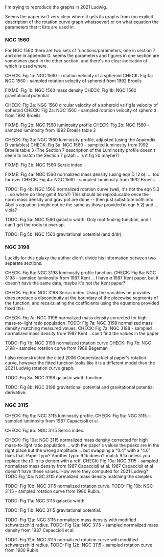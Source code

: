 I'm trying to reproduce the graphs in 2021 Ludwig. 

Seems the paper isn't very clear where it gets its graphs from (no explicit description of the rotation curve graph whatsoever) or on what equation the parameters that it lists are used in.


### NGC 1560 ###

For NGC 1560 there are two sets of functions/parameters, one in section 7 and one in appendix D.  seems the parameters and figures in one section are sometimes used in the other section, and there's no clear indication of which is used where.

CHECK:	Fig 1a: NGC 1560 - rotation velocity of a spheroid
CHECK:	Fig 1a: NGC 1560 - sampled rotation velocity of spheroid from 1992 Broeils 

FIXME:	Fig 1b: NGC 1560 mass density
CHECK:	Fig 1b: NGC 1560 gravitational potential

CHECK:	Fig 2a: NGC 1560 circular velocity of a spheroid vs fig1a velocity of spheroid
CHECK:	Fig 2a: NGC 1560 - sampled rotation velocity of spheroid from 1992 Broeils 

FIXME:	Fig 2b: NGC 1560 luminosity profile	
CHECK:	Fig 2b: NGC 1560 - sampled luminosity from 1992 Broeils table 3

CHECK:	Fig 3a: NGC 1560 luminosity profile, adjusted (using the Appendix D variables)
CHECK:	Fig 3a: NGC 1560 - sampled luminosity from 1992 Broeils table 3
(The Section 7 description of the Luminosity profile doesn't seem to match the Section 7 graph... is it fig 2b maybe?)

FIXME:	Fig 3b: NGC 1560 Sersic index

FIXME:	Fig 4a: NGC 1560 normalized mass density (using eqn D 12 b). ... too far over
CHECK:	Fig 4a: NGC 1560 - sampled luminosity from 1992 Broeils

TODO:	Fig 4b: NGC 1560 normalized rotation curve (well, it's not the eqn 5.3 ... so where do they get it from?)
This should be reproducable once the norm mass density and grav pot are done -- then just substitute both into Abel's equation (might not be the same as those provided in eqn 5.2) and ... viola?

TODO:	Fig 5a: NGC 1560 galactic width.  Only root finding function, and I can't get the roots to overlap.

TODO:	Fig 5b: NGC 1560 gravitational potential (and d/dr).


### NGC 3198 ###

Luckily for this galaxy the author didn't divide his information between two separate sections.

CHECK:	Fig 6a:	NGC 3198 luminosity profile function.
CHECK:	Fig 6a: NGC 3198 - sampled luminosity from 1987 Kent ... I have *a* 1987 Kent paper, but it doesn't have the same data, maybe it's not *the* Kent paper? 

CHECK:	Fig 6b: NGC 3198 Sersic index. Using the variables he provides does produce a discontinuity at the boundary of the piecewise segments of the function, and recalculating the coefficients using the equations provided fixed this.

CHECK: 	Fig 7a: NGC 3198 normalized mass density corrected for high mass-to-light ratio population.
TODO:	Fig 7a:	NGC 3198 normalized mass density matching measured values.
CHECK:	Fig 7a: NGC 3198 - sampled normalized mass density from 1987 Kent .. can't find the values in the paper

TODO:	Fig 7b: NGC 3198 normalized rotation curve
CHECK:	Fig 7b: NGC 3198 - sampled rotation curve from 1989 Begeman

I also reconstructed the cited 2006 Cooperstock et al paper's rotation curve, however the fitted function looks like it is a different model than the 2021 Ludwig rotation curve graph.

TODO:	Fig 8a: NGC 3198 galactic width function.

TODO:	Fig 8b:	NGC 3198 gravitational potential and gravitational potential derivative.


### NGC 3115 ###

CHECK:	Fig 9a:	NGC 3115 luminosity profile.
CHECK:	Fig 9a: NGC 3115 - sampled luminosity from 1987 Capaccioli et al.

CHECK:	Fig 9b:	NGC 3115 Sersic index.

CHECK:	Fig 10a: NGC 3115 normalized mass density corrected for high mass-to-light ratio population ... with the paper's values the peaks are in the right place but the wrong amplitude ... but swapping a "0.4" with a "4.0" fixes that. Paper typo?  Another typo: 9.1b doesn't match 9.1a unless you replace the r0 in its denom with a reff. 
CHECK:	Fig 10a: NGC 3115 - sampled normalized mass density from 1987 Capaccioli et al.  1987 Capaccioli et al doesn't have these values.  How were they computed for 2021 Ludwig?
TODO	Fig 10a: NGC 3115 normalized mass density matching the samples 

TODO:	Fig 10b: NGC 3115 normalized rotation curve. 
TODO:	Fig 10b: NGC 3115 - sampled rotation curve from 1980 Rubin.

TODO:	Fig 11a: NGC 3115 galactic width. 

TODO:	Fig 11b: NGC 3115 gravitational potential. 

TODO:	Fig 12a: NGC 3115 normalized mass density with modified schwarzschild radius. 
TODO:	Fig 12a: NGC 3115 - sampled normalized mass density from 1987 Capaccioli et al.

TODO:	Fig 12b: NGC 3115 normalized rotation curve with modified schwarzschild radius. 
TODO:	Fig 12b: NGC 3115 - sampled rotation curve from 1980 Rubin.
